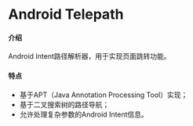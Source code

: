 # Android Telepath

#### 介绍
Android Intent路径解析器，用于实现页面跳转功能。

#### 特点
* 基于APT（Java Annotation Processing Tool）实现；
* 基于二叉搜索树的路径导航；
* 允许处理复杂参数的Android Intent信息。

